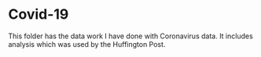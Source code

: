 # Covid-19 

This folder has the data work I have done with Coronavirus data. It includes analysis which was used by the Huffington Post.
